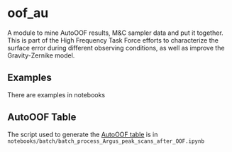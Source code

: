 # oof_au

A module to mine AutoOOF results, M&C sampler data and put it together.
This is part of the High Frequency Task Force efforts to characterize the surface error during different observing conditions, as well as improve the Gravity-Zernike model.

## Examples
There are examples in notebooks

## AutoOOF Table
The script used to generate the [AutoOOF table](https://safe.nrao.edu/wiki/bin/view/Main/ArchivalAutoOOFTable) is in `notebooks/batch/batch_process_Argus_peak_scans_after_OOF.ipynb`
